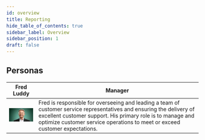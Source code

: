 ```yaml
---
id: overview
title: Reporting
hide_table_of_contents: true
sidebar_label: Overview
sidebar_position: 1
draft: false
---
```


## Personas

| Fred Luddy | Manager
|--|--|
| ![Fred Luddy, Manager](../images/2023-09-19-11-40-18.png)|  Fred is responsible for overseeing and leading a team of customer service representatives and ensuring the delivery of excellent customer support. His primary role is to manage and optimize customer service operations to meet or exceed customer expectations. 